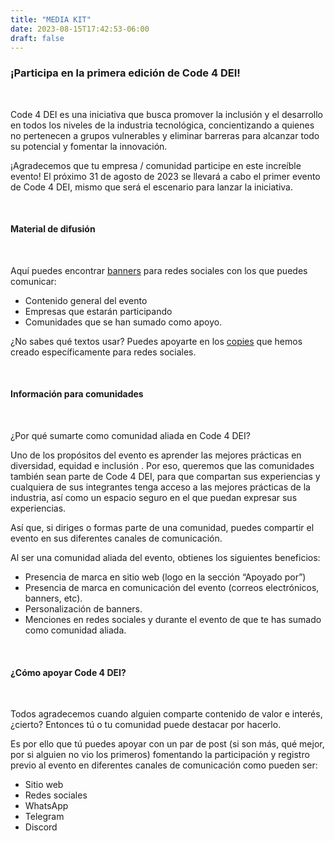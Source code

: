 ```yaml
---
title: "MEDIA KIT"
date: 2023-08-15T17:42:53-06:00
draft: false
---
```


### **¡Participa en la primera edición de Code 4 DEI!**

<br>

Code 4 DEI es una iniciativa que busca promover la inclusión y el desarrollo en todos los niveles de la industria tecnológica, concientizando a quienes no pertenecen a grupos vulnerables y eliminar barreras para alcanzar todo su potencial y fomentar la innovación.


¡Agradecemos que tu empresa / comunidad participe en este increíble evento! El próximo 31 de agosto de 2023 se llevará a cabo el primer evento de Code 4 DEI, mismo que será el escenario para lanzar la iniciativa.

<br>

#### **Material de difusión**

<br>

Aquí puedes encontrar [banners](https://drive.google.com/drive/folders/1AMLRoKFmmwJ-EZ87TbVoTDEqnpQca6_H?usp=share_link) para redes sociales con los que puedes comunicar:

* Contenido general del evento
* Empresas que estarán participando
* Comunidades que se han sumado como apoyo.

¿No sabes qué textos usar? Puedes apoyarte en los [copies](https://docs.google.com/document/d/1Dj6I_1WzSU_0gtcuWRfNHj304Z3u8FNUaOQGm0Ha-Yg/edit) que hemos creado específicamente para redes sociales.

<br>

#### **Información para comunidades**

<br>

¿Por qué sumarte como comunidad aliada en Code 4 DEI?

Uno de los propósitos del evento es aprender las mejores prácticas en diversidad, equidad e inclusión . Por eso, queremos que las comunidades también sean parte de Code 4 DEI, para que compartan sus experiencias y cualquiera de sus integrantes tenga acceso a las mejores prácticas de la industria, así como un espacio seguro en el que puedan expresar sus experiencias.


Así que, si diriges o formas parte de una comunidad, puedes compartir el evento en sus diferentes canales de comunicación.


Al ser una comunidad aliada del evento, obtienes los siguientes beneficios:


* Presencia de marca en sitio web (logo en la sección “Apoyado por”)
* Presencia de marca en comunicación del evento (correos electrónicos, banners, etc).
* Personalización de banners.
* Menciones en redes sociales y durante el evento de que te has sumado como comunidad aliada.

<br>

#### **¿Cómo apoyar Code 4 DEI?**

<br>

Todos agradecemos cuando alguien comparte contenido de valor e interés, ¿cierto? Entonces tú o tu comunidad puede destacar por hacerlo.

Es por ello que tú puedes apoyar con un par de post (si son más, qué mejor, por si alguien no vio los primeros) fomentando la participación y registro previo al evento en diferentes canales de comunicación como pueden ser:

* Sitio web
* Redes sociales
* WhatsApp
* Telegram
* Discord
